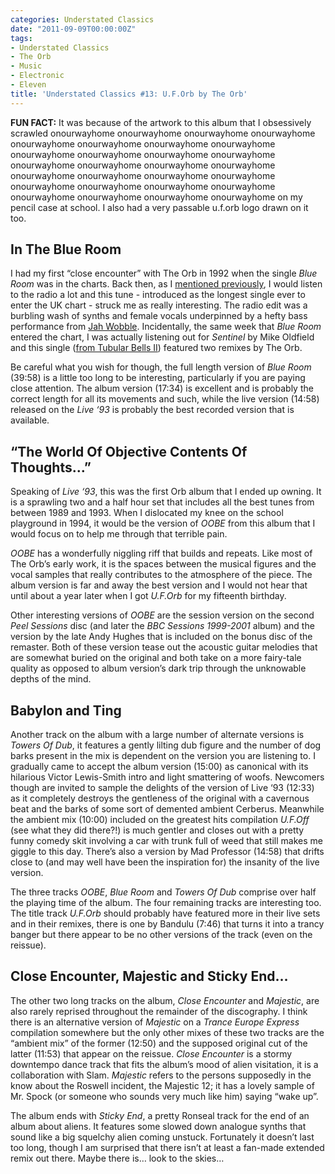 ```yaml
---
categories: Understated Classics
date: "2011-09-09T00:00:00Z"
tags:
- Understated Classics
- The Orb
- Music
- Electronic
- Eleven
title: 'Understated Classics #13: U.F.Orb by The Orb'
---
```


**FUN FACT:** It was because of the artwork to this album that I obsessively scrawled onourwayhome onourwayhome onourwayhome onourwayhome onourwayhome onourwayhome onourwayhome onourwayhome onourwayhome onourwayhome onourwayhome onourwayhome onourwayhome onourwayhome onourwayhome onourwayhome onourwayhome onourwayhome onourwayhome onourwayhome onourwayhome onourwayhome onourwayhome onourwayhome onourwayhome onourwayhome onourwayhome onourwayhome on my pencil case at school. I also had a very passable u.f.orb logo drawn on it too.

## In The Blue Room

I had my first “close encounter” with The Orb in 1992 when the single _Blue Room_ was in the charts. Back then, as I [mentioned previously](uc2), I would listen to the radio a lot and this tune - introduced as the longest single ever to enter the UK chart - struck me as really interesting. The radio edit was a burbling wash of synths and female vocals underpinned by a hefty bass performance from [Jah Wobble](http://www.newstatesman.com/music/2008/06/wobble-life-music-dub-leaving). Incidentally, the same week that _Blue Room_ entered the chart, I was actually listening out for _Sentinel_ by Mike Oldfield and this single ([from Tubular Bells II](uc10)) featured two remixes by The Orb. 

Be careful what you wish for though, the full length version of _Blue Room_ (39:58) is a little too long to be interesting, particularly if you are paying close attention. The album version (17:34) is excellent and is probably the correct length for all its movements and such, while the live version (14:58) released on the _Live ‘93_ is probably the best recorded version that is available.

## “The World Of Objective Contents Of Thoughts…”

Speaking of _Live ‘93_, this was the first Orb album that I ended up owning. It is a sprawling two and a half hour set that includes all the best tunes from between 1989 and 1993. When I dislocated my knee on the school playground in 1994, it would be the version of _OOBE_ from this album that I would focus on to help me through that terrible pain.

_OOBE_ has a wonderfully niggling riff that builds and repeats. Like most of The Orb’s early work, it is the spaces between the musical figures and the vocal samples that really contributes to the atmosphere of the piece. The album version is far and away the best version and I would not hear that until about a year later when I got _U.F.Orb_ for my fifteenth birthday.

Other interesting versions of _OOBE_ are the session version on the second _Peel Sessions_ disc (and later the _BBC Sessions 1999-2001_ album) and the version by the late Andy Hughes that is included on the bonus disc of the remaster. Both of these version tease out the acoustic guitar melodies that are somewhat buried on the original and both take on a more fairy-tale quality as opposed to album version’s dark trip through the unknowable depths of the mind.

## Babylon and Ting

Another track on the album with a large number of alternate versions is _Towers Of Dub_, it features a gently lilting dub figure and the number of dog barks present in the mix is dependent on the version you are listening to. I gradually came to accept the album version (15:00) as canonical with its hilarious Victor Lewis-Smith intro and light smattering of woofs. Newcomers though are invited to sample the delights of the version of Live ‘93 (12:33) as it completely destroys the gentleness of the original with a cavernous beat and the barks of some sort of demented ambient Cerberus. Meanwhile the ambient mix (10:00) included on the greatest hits compilation _U.F.Off_ (see what they did there?!) is much gentler and closes out with a pretty funny comedy skit involving a car with trunk full of weed that still makes me giggle to this day. There’s also a version by Mad Professor (14:58) that drifts close to (and may well have been the inspiration for) the insanity of the live version.

The three tracks _OOBE_, _Blue Room_ and _Towers Of Dub_ comprise over half the playing time of the album. The four remaining tracks are interesting too. The title track _U.F.Orb_ should probably have featured more in their live sets and in their remixes, there is one by Bandulu (7:46) that turns it into a trancy banger but there appear to be no other versions of the track (even on the reissue).

## Close Encounter, Majestic and Sticky End…

The other two long tracks on the album, _Close Encounter_ and _Majestic_, are also rarely reprised throughout the remainder of the discography. I think there is an alternative version of _Majestic_ on a _Trance Europe Express_ compilation somewhere but the only other mixes of these two tracks are the “ambient mix” of the former (12:50) and the supposed original cut of the latter (11:53) that appear on the reissue. _Close Encounter_ is a stormy downtempo dance track that fits the album’s mood of alien visitation, it is a collaboration with Slam. _Majestic_ refers to the persons supposedly in the know about the Roswell incident, the Majestic 12; it has a lovely sample of Mr. Spock (or someone who sounds very much like him) saying “wake up”.

The album ends with _Sticky End_, a pretty Ronseal track for the end of an album about aliens. It features some slowed down analogue synths that sound like a big squelchy alien coming unstuck. Fortunately it doesn’t last too long, though I am surprised that there isn’t at least a fan-made extended remix out there. Maybe there is… look to the skies…
